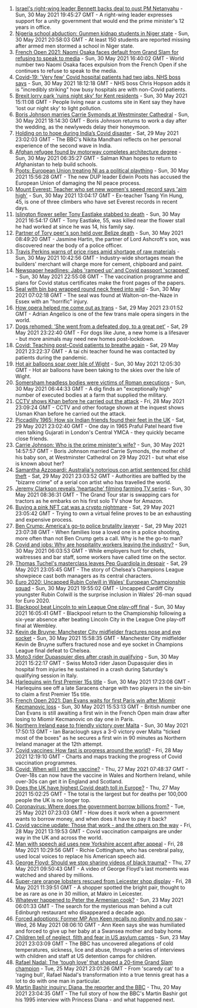 1. [Israel's right-wing leader Bennett backs deal to oust PM Netanyahu](https://www.bbc.co.uk/news/world-middle-east-57301075) - Sun, 30 May 2021 19:45:27 GMT - A right-wing leader expresses support for a unity government that would end the prime minister's 12 years in office.
2. [Nigeria school abduction: Gunmen kidnap students in Niger state](https://www.bbc.co.uk/news/world-africa-57300643) - Sun, 30 May 2021 20:58:03 GMT - At least 150 students are reported missing after armed men stormed a school in Niger state.
3. [French Open 2021: Naomi Osaka faces default from Grand Slam for refusing to speak to media](https://www.bbc.co.uk/sport/tennis/57301475) - Sun, 30 May 2021 16:40:02 GMT - World number two Naomi Osaka faces expulsion from the French Open if she continues to refuse to speak to the media.
4. [Covid-19: 'Very few' Covid hospital patients had two jabs, NHS boss says](https://www.bbc.co.uk/news/uk-57294438) - Sun, 30 May 2021 18:12:18 GMT - NHS boss Chris Hopson adds it is "incredibly striking" how busy hospitals are with non-Covid patients.
5. [Brexit lorry park 'ruins night sky' for Kent residents](https://www.bbc.co.uk/news/uk-england-kent-57299121) - Sun, 30 May 2021 15:11:08 GMT - People living near a customs site in Kent say they have 'lost our night sky' to light pollution.
6. [Boris Johnson marries Carrie Symonds at Westminster Cathedral](https://www.bbc.co.uk/news/uk-57296472) - Sun, 30 May 2021 18:14:30 GMT - Boris Johnson returns to work a day after the wedding, as the newlyweds delay their honeymoon.
7. [Holding on to hope during India’s Covid disaster](https://www.bbc.co.uk/news/world-asia-india-57286411) - Sat, 29 May 2021 23:02:03 GMT - The BBC's Nikita Mandhani reflects on her personal experience of the second wave in India.
8. [Afghan refugee found by motorway completes architecture degree](https://www.bbc.co.uk/news/uk-england-leicestershire-57284728) - Sun, 30 May 2021 06:35:27 GMT - Salman Khan hopes to return to Afghanistan to help build schools.
9. [Poots: European Union treating NI as a political plaything](https://www.bbc.co.uk/news/uk-northern-ireland-57299360) - Sun, 30 May 2021 15:56:28 GMT - The new DUP leader Edwin Poots has accused the European Union of damaging the NI peace process.
10. [Mount Everest: Teacher who set new women's speed record says 'aim high'](https://www.bbc.co.uk/news/world-asia-57299083) - Sun, 30 May 2021 13:04:17 GMT - Ex-teacher Tsang Yin Hung, 45, is one of three climbers who have set Everest records in recent days.
11. [Islington flower seller Tony Eastlake stabbed to death](https://www.bbc.co.uk/news/uk-england-london-57298821) - Sun, 30 May 2021 16:54:17 GMT - Tony Eastlake, 55, was killed near the flower stall he had worked at since he was 14, his family say.
12. [Partner of Tory peer's son held over Belize death](https://www.bbc.co.uk/news/world-latin-america-57298507) - Sun, 30 May 2021 08:49:20 GMT - Jasmine Hartin, the partner of Lord Ashcroft's son, was discovered near the body of a police officer.
13. [Travis Perkins warns of price rises amid shortage of raw materials](https://www.bbc.co.uk/news/business-57299350) - Sun, 30 May 2021 10:42:56 GMT - Industry-wide shortages mean the builders' merchant will charge more for cement, chipboard and paint.
14. [Newspaper headlines: Jabs 'ramped up' and Covid passport 'scrapped'](https://www.bbc.co.uk/news/blogs-the-papers-57302716) - Sun, 30 May 2021 22:55:08 GMT - The vaccination programme and plans for Covid status certificates make the front pages of the papers.
15. [Seal with bin bag wrapped round neck freed into wild](https://www.bbc.co.uk/news/uk-england-norfolk-57287575) - Sun, 30 May 2021 07:02:18 GMT - The seal was found at Walton-on-the-Naze in Essex with an "horrific" injury.
16. [How opera helped me come out as trans](https://www.bbc.co.uk/news/uk-57275103) - Sat, 29 May 2021 23:01:52 GMT - Adrian Angelico is one of the few trans male opera singers in the world.
17. [Dogs rehomed: ‘She went from a defeated dog, to a great pet’](https://www.bbc.co.uk/news/uk-northern-ireland-57200393) - Sat, 29 May 2021 23:22:40 GMT - For dogs like June, a new home is a lifesaver - but more animals may need new homes post-lockdown.
18. [Covid: Teaching post-Covid patients to breathe again](https://www.bbc.co.uk/news/uk-england-derbyshire-57185704) - Sat, 29 May 2021 23:22:37 GMT - A tai chi teacher found he was contacted by patients during the pandemic.
19. [Hot air balloons soar over Isle of Wight](https://www.bbc.co.uk/news/uk-england-hampshire-57299288) - Sun, 30 May 2021 12:05:30 GMT - Hot air balloons have been taking to the skies over the Isle of Wight.
20. [Somersham headless bodies were victims of Roman executions](https://www.bbc.co.uk/news/uk-england-cambridgeshire-57189875) - Sun, 30 May 2021 06:44:33 GMT - A dig finds an "exceptionally high" number of executed bodies at a farm that supplied the military.
21. [CCTV shows Khan before he carried out the attack](https://www.bbc.co.uk/news/uk-57283303) - Fri, 28 May 2021 23:09:24 GMT - CCTV and other footage shown at the inquest shows Usman Khan before he carried out the attack.
22. [Piccadilly 1965: How six Indian friends found their feet in the UK](https://www.bbc.co.uk/news/stories-57285369) - Sat, 29 May 2021 23:02:40 GMT - One day in 1965 Praful Patel heard five men talking Gujarati in London's Central YMCA - they quickly became close friends.
23. [Carrie Johnson: Who is the prime minister's wife?](https://www.bbc.co.uk/news/uk-politics-49192115) - Sun, 30 May 2021 14:57:57 GMT - Boris Johnson married Carrie Symonds, the mother of his baby son, at Westminster Cathedral on 29 May 2021 - but what else is known about her?
24. [Samantha Azzopardi: Australia's notorious con artist sentenced for child theft](https://www.bbc.co.uk/news/world-australia-57284621) - Sat, 29 May 2021 23:03:52 GMT - Authorities are baffled by the "bizarre crime" of a serial con artist who has travelled the world.
25. [Jeremy Clarkson reveals 'heartache' filming farming TV series](https://www.bbc.co.uk/news/entertainment-arts-57101577) - Sun, 30 May 2021 08:36:31 GMT - The Grand Tour star is swapping cars for tractors as he embarks on his first solo TV show for Amazon.
26. [Buying a pink NFT cat was a crypto nightmare](https://www.bbc.co.uk/news/technology-57273904) - Sat, 29 May 2021 23:05:42 GMT - Trying to own a virtual feline proves to be an exhausting and expensive process.
27. [Ben Crump: America's go-to police brutality lawyer](https://www.bbc.co.uk/news/world-us-canada-57038162) - Sat, 29 May 2021 23:07:38 GMT - When families lose a loved one in a police shooting, more often than not Ben Crump gets a call. Why is he the go-to man?
28. [Covid and jobs: Why are hospitality workers leaving the industry?](https://www.bbc.co.uk/news/uk-wales-57241370) - Sun, 30 May 2021 06:03:53 GMT - While employers hunt for chefs, waitresses and bar staff, some workers have called time on the sector.
29. [Thomas Tuchel's masterclass leaves Pep Guardiola in despair](https://www.bbc.co.uk/sport/football/57296303) - Sat, 29 May 2021 23:05:45 GMT - The story of Chelsea's Champions League showpiece cast both managers as its central characters.
30. [Euro 2020: Uncapped Rubin Colwill in Wales' European Championship squad](https://www.bbc.co.uk/sport/football/57301006) - Sun, 30 May 2021 19:55:02 GMT - Uncapped Cardiff City youngster Rubin Colwill is the surprise inclusion in Wales' 26-man squad for Euro 2020.
31. [Blackpool beat Lincoln to win League One play-off final](https://www.bbc.co.uk/sport/football/57216464) - Sun, 30 May 2021 16:05:41 GMT - Blackpool return to the Championship following a six-year absence after beating Lincoln City in the League One play-off final at Wembley.
32. [Kevin de Bruyne: Manchester City midfielder fractures nose and eye socket](https://www.bbc.co.uk/sport/football/57299661) - Sun, 30 May 2021 15:58:35 GMT - Manchester City midfielder Kevin de Bruyne suffers fractured nose and eye socket in Champions League final defeat to Chelsea.
33. [Moto3 rider Dupasquier dies after crash in qualifying](https://www.bbc.co.uk/sport/motorsport/57299713) - Sun, 30 May 2021 15:22:17 GMT - Swiss Moto3 rider Jason Dupasquier dies in hospital from injuries he sustained in a crash during Saturday's qualifying session in Italy.
34. [Harlequins win first Premier 15s title](https://www.bbc.co.uk/sport/rugby-union/57300669) - Sun, 30 May 2021 17:23:08 GMT - Harlequins see off a late Saracens charge with two players in the sin-bin to claim a first Premier 15s title.
35. [French Open 2021: Dan Evans waits for first Paris win after Miomir Kecmanovic loss](https://www.bbc.co.uk/sport/tennis/57300203) - Sun, 30 May 2021 15:53:13 GMT - British number one Dan Evans is still awaiting a first win in the French Open main draw after losing to Miomir Kecmanovic on day one in Paris.
36. [Northern Ireland ease to friendly victory over Malta](https://www.bbc.co.uk/sport/football/57224531) - Sun, 30 May 2021 17:50:13 GMT - Ian Baraclough says a 3-0 victory over Malta "ticked most of the boxes" as he secures a first win in 90 minutes as Northern Ireland manager at the 12th attempt.
37. [Covid vaccines: How fast is progress around the world?](https://www.bbc.co.uk/news/world-56237778) - Fri, 28 May 2021 12:19:10 GMT - Charts and maps tracking the progress of Covid vaccination programmes.
38. [Covid: When will I get the vaccine?](https://www.bbc.co.uk/news/health-55045639) - Thu, 27 May 2021 07:48:37 GMT - Over-18s can now have the vaccine in Wales and Northern Ireland, while over-30s can get it in England and Scotland.
39. [Does the UK have highest Covid death toll in Europe?](https://www.bbc.co.uk/news/57268471) - Thu, 27 May 2021 15:02:25 GMT - The total is the largest but for deaths per 100,000 people the UK is no longer top.
40. [Coronavirus: Where does the government borrow billions from?](https://www.bbc.co.uk/news/business-50504151) - Tue, 25 May 2021 07:23:03 GMT - How does it work when a government wants to borrow money, and when does it have to pay it back?
41. [Covid vaccine update: Those that work - and the others on the way](https://www.bbc.co.uk/news/health-51665497) - Fri, 28 May 2021 13:19:53 GMT - Covid vaccination campaigns are under way in the UK and across the world.
42. [Man with speech aid uses new Yorkshire accent after appeal](https://www.bbc.co.uk/news/uk-england-humber-57274521) - Fri, 28 May 2021 10:29:56 GMT - Richie Cottingham, who has cerebral palsy, used local voices to replace his American speech aid.
43. [George Floyd: Should we stop sharing videos of black trauma?](https://www.bbc.co.uk/news/newsbeat-57229705) - Thu, 27 May 2021 09:50:43 GMT - A video of George Floyd's last moments was watched and shared by millions.
44. [Super-rare orange lobsters rescued from Leicester shop display](https://www.bbc.co.uk/news/uk-england-leicestershire-57283428) - Fri, 28 May 2021 11:39:51 GMT - A shopper spotted the bright pair, thought to be as rare as one in 30 million, at Makro in Leicester.
45. [Whatever happened to Peter the Armenian cook?](https://www.bbc.co.uk/news/uk-scotland-57200613) - Sun, 23 May 2021 06:01:33 GMT - The search for the mysterious man behind a cult Edinburgh restaurant who disappeared a decade ago.
46. [Forced adoptions: Former MP Ann Keen recalls no dignity and no say](https://www.bbc.co.uk/news/uk-wales-57251782) - Wed, 26 May 2021 08:06:10 GMT - Ann Keen says she was humiliated and forced to give up her baby at a Swansea mother and baby home.
47. [Children tell of neglect, filth and fear in US asylum camps](https://www.bbc.co.uk/news/world-us-canada-57149721) - Sun, 23 May 2021 23:03:09 GMT - The BBC has uncovered allegations of cold temperatures, sickness, lice and abuse, through a series of interviews with children and staff at US detention camps for children.
48. [Rafael Nadal: The 'tough love' that shaped a 20-time Grand Slam champion](https://www.bbc.co.uk/sport/tennis/56090941) - Tue, 25 May 2021 23:01:26 GMT - From 'scaredy cat' to a 'raging bull', Rafael Nadal's transformation into a true tennis great has a lot to do with one man in particular.
49. [Martin Bashir inquiry: Diana, the reporter and the BBC](https://www.bbc.co.uk/news/uk-56680229) - Thu, 20 May 2021 23:04:35 GMT - The full story of how the BBC's Martin Bashir got his 1995 interview with Princess Diana - and what happened next.
